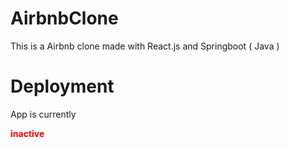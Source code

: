 # AirbnbClone
This is a Airbnb clone made with React.js and Springboot ( Java )

# Deployment
App is currently <p style="color:red;"><strong>inactive</strong></p>
